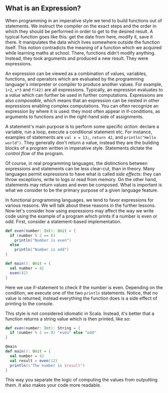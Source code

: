 ## What is an Expression? 

When programming in an imperative style we tend to build functions out of statements. 
We instruct the compiler on the exact steps and the order in which they should be performed in order to get to the 
desired result.
A typical function goes like this: get the date from here, modify it, save it there. 
It manipulates the data which lives somewhere outside the function itself.
This notion contradicts the meaning of a function which we acquired while learning maths at school. 
There, functions didn't modify anything. 
Instead, they took arguments and produced a new result. 
They were expressions. 

An expression can be viewed as a combination of values, variables, functions, and operators which are evaluated by the
programming language's interpreter or compiler to produce another values. 
For example, `1+2`, `x*3` and `f(42)` are all expressions. 
Typically, an expression evaluates to a *value* which can further be used in further computations. 
Expressions are also *composable*, which means that an expression can be nested in other expressions enabling complex 
computations. 
You can often recognize an expression by where it is used: they most often appear in if-conditions, as arguments to 
functions and in the right-hand side of assignments. 

A statement's main purpose is to perform some specific *action*: declare a variable, run a loop, execute a conditional
statement etc. 
For instance, examples of statements are `val x = 13;`, `return 42`, and `println("Hello world")`. 
They generally don't return a value, instead they are the building blocks of a program written in imperative style. 
Statements dictate the *control flow* of the program. 

Of course, in real programming languages, the distinctions between expressions and statements can be less clear-cut, 
than in theory. 
Many languages permit expressions to have what is called *side effects*: they can throw exceptions, write to logs or 
read from memory. 
On the other hand, statements may return values and even be composed. 
What is important is what we consider to be the primary purpose of a given language feature. 

In functional programming languages, we tend to favor expressions for various reasons. 
We will talk about these reasons in the further lessons. 
Now let's consider how using expressions may affect the way we write code using the example of a program which 
prints if a number is even or odd. 
First, consider a statement-based implementation. 

```scala 3
def even(number: Int): Unit = {
  if (number % 2 == 0)
    println("Number is even")
  else
    println("Number is odd")
}

def main(): Unit = {
  val number = 42
  even(42)
}
```

Here we use if-statement to check if the number is even. 
Depending on the condition, we execute one of the two `println` statements. 
Notice, that no value is returned, instead everything the function does is a side effect of printing to the console. 

This style is not considered idiomatic in Scala. 
Instead, it's better that a function returns a string value which is then printed, like so: 

```scala 3
def even(number: Int): String = { 
  if (number % 2 == 0) "even" else "odd"
} 

@main
def main(): Unit = {
  val number = 42 
  val result = even(12)
  println(s"The number is $result")
}
```

This way you separate the logic of computing the values from outputting them. 
It also makes your code more readable. 


































